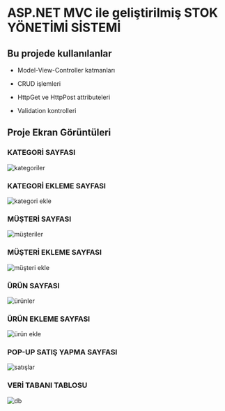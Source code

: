 # **ASP.NET MVC ile geliştirilmiş STOK YÖNETİMİ SİSTEMİ**



## **Bu projede kullanılanlar**

* Model-View-Controller katmanları

* CRUD işlemleri

* HttpGet ve HttpPost attributeleri

* Validation kontrolleri 




## Proje Ekran Görüntüleri 

### KATEGORİ SAYFASI 
![kategoriler](https://github.com/Sametcl/MvcStokUygulamasi/assets/93162423/34e9c39c-07e0-446d-a6e5-6fa502beec12)
### KATEGORİ EKLEME SAYFASI  
![kategori ekle](https://github.com/Sametcl/MvcStokUygulamasi/assets/93162423/0ef9599d-eddb-46b4-a70d-452f5fe005ab)
### MÜŞTERİ SAYFASI  
![müşteriler](https://github.com/Sametcl/MvcStokUygulamasi/assets/93162423/a85c0599-59db-44eb-9373-9763f52ab4b9)
### MÜŞTERİ EKLEME SAYFASI  
![müşteri ekle](https://github.com/Sametcl/MvcStokUygulamasi/assets/93162423/4b4a625f-8bfe-4a4e-8d12-4bff090eef67)
### ÜRÜN SAYFASI  
![ürünler](https://github.com/Sametcl/MvcStokUygulamasi/assets/93162423/0f4404c4-d977-4485-a703-4c1284ff2a8a)
### ÜRÜN EKLEME SAYFASI  
![ürün ekle](https://github.com/Sametcl/MvcStokUygulamasi/assets/93162423/55c3fb57-9cf7-46cf-bb58-11813234baac)
### POP-UP SATIŞ YAPMA SAYFASI
![satışlar](https://github.com/Sametcl/MvcStokUygulamasi/assets/93162423/56537015-110c-413d-8c04-4afb6798e7f6)
### VERİ TABANI TABLOSU
![db](https://github.com/Sametcl/MvcStokUygulamasi/assets/93162423/2bd21516-cacc-4dca-a5c8-20a6475982b6)
